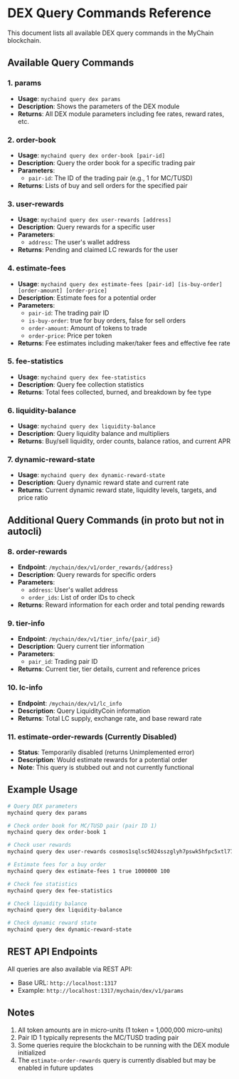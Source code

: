 # DEX Query Commands Reference

This document lists all available DEX query commands in the MyChain blockchain.

## Available Query Commands

### 1. **params**
- **Usage**: `mychaind query dex params`
- **Description**: Shows the parameters of the DEX module
- **Returns**: All DEX module parameters including fee rates, reward rates, etc.

### 2. **order-book**
- **Usage**: `mychaind query dex order-book [pair-id]`
- **Description**: Query the order book for a specific trading pair
- **Parameters**: 
  - `pair-id`: The ID of the trading pair (e.g., 1 for MC/TUSD)
- **Returns**: Lists of buy and sell orders for the specified pair

### 3. **user-rewards**
- **Usage**: `mychaind query dex user-rewards [address]`
- **Description**: Query rewards for a specific user
- **Parameters**:
  - `address`: The user's wallet address
- **Returns**: Pending and claimed LC rewards for the user

### 4. **estimate-fees**
- **Usage**: `mychaind query dex estimate-fees [pair-id] [is-buy-order] [order-amount] [order-price]`
- **Description**: Estimate fees for a potential order
- **Parameters**:
  - `pair-id`: The trading pair ID
  - `is-buy-order`: true for buy orders, false for sell orders
  - `order-amount`: Amount of tokens to trade
  - `order-price`: Price per token
- **Returns**: Fee estimates including maker/taker fees and effective fee rate

### 5. **fee-statistics**
- **Usage**: `mychaind query dex fee-statistics`
- **Description**: Query fee collection statistics
- **Returns**: Total fees collected, burned, and breakdown by fee type

### 6. **liquidity-balance**
- **Usage**: `mychaind query dex liquidity-balance`
- **Description**: Query liquidity balance and multipliers
- **Returns**: Buy/sell liquidity, order counts, balance ratios, and current APR

### 7. **dynamic-reward-state**
- **Usage**: `mychaind query dex dynamic-reward-state`
- **Description**: Query dynamic reward state and current rate
- **Returns**: Current dynamic reward state, liquidity levels, targets, and price ratio

## Additional Query Commands (in proto but not in autocli)

### 8. **order-rewards**
- **Endpoint**: `/mychain/dex/v1/order_rewards/{address}`
- **Description**: Query rewards for specific orders
- **Parameters**:
  - `address`: User's wallet address
  - `order_ids`: List of order IDs to check
- **Returns**: Reward information for each order and total pending rewards

### 9. **tier-info**
- **Endpoint**: `/mychain/dex/v1/tier_info/{pair_id}`
- **Description**: Query current tier information
- **Parameters**:
  - `pair_id`: Trading pair ID
- **Returns**: Current tier, tier details, current and reference prices

### 10. **lc-info**
- **Endpoint**: `/mychain/dex/v1/lc_info`
- **Description**: Query LiquidityCoin information
- **Returns**: Total LC supply, exchange rate, and base reward rate

### 11. **estimate-order-rewards** (Currently Disabled)
- **Status**: Temporarily disabled (returns Unimplemented error)
- **Description**: Would estimate rewards for a potential order
- **Note**: This query is stubbed out and not currently functional

## Example Usage

```bash
# Query DEX parameters
mychaind query dex params

# Check order book for MC/TUSD pair (pair ID 1)
mychaind query dex order-book 1

# Check user rewards
mychaind query dex user-rewards cosmos1sqlsc5024sszglyh7pswk5hfpc5xtl77xrgn5a

# Estimate fees for a buy order
mychaind query dex estimate-fees 1 true 1000000 100

# Check fee statistics
mychaind query dex fee-statistics

# Check liquidity balance
mychaind query dex liquidity-balance

# Check dynamic reward state
mychaind query dex dynamic-reward-state
```

## REST API Endpoints

All queries are also available via REST API:
- Base URL: `http://localhost:1317`
- Example: `http://localhost:1317/mychain/dex/v1/params`

## Notes

1. All token amounts are in micro-units (1 token = 1,000,000 micro-units)
2. Pair ID 1 typically represents the MC/TUSD trading pair
3. Some queries require the blockchain to be running with the DEX module initialized
4. The `estimate-order-rewards` query is currently disabled but may be enabled in future updates